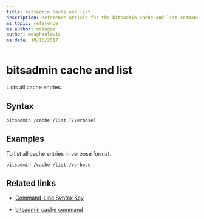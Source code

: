 ```yaml
---
title: bitsadmin cache and list
description: Reference article for the bitsadmin cache and list command, which lists all cache entries.
ms.topic: reference
ms.author: mosagie
author: meaghanlewis
ms.date: 10/16/2017
---
```


# bitsadmin cache and list

Lists all cache entries.

## Syntax

```
bitsadmin /cache /list [/verbose]
```

## Examples

To list all cache entries in verbose format.

```
bitsadmin /cache /list /verbose
```

## Related links

- [Command-Line Syntax Key](command-line-syntax-key.md)

- [bitsadmin cache command](bitsadmin-cache.md)
